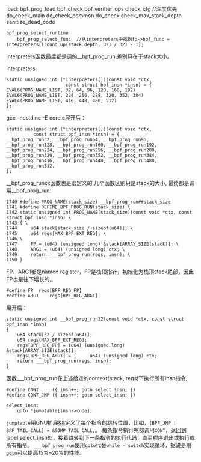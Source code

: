 load:
bpf_prog_load
    bpf_check
        bpf_verifier_ops
        check_cfg                //深度优先
        do_check_main
            do_check_common
                do_check
        check_max_stack_depth
    sanitize_dead_code

    bpf_prog_select_runtime 
        bpf_prog_select_func  //从interpreters中找到fp->bpf_func = interpreters[(round_up(stack_depth, 32) / 32) - 1];
interpreters函数最后都是调的__bpf_prog_run,差别只在于stack大小。

interpreters
```
static unsigned int (*interpreters[])(const void *ctx,
                      const struct bpf_insn *insn) = {
EVAL6(PROG_NAME_LIST, 32, 64, 96, 128, 160, 192)
EVAL6(PROG_NAME_LIST, 224, 256, 288, 320, 352, 384)
EVAL4(PROG_NAME_LIST, 416, 448, 480, 512)
};
```
gcc -nostdinc -E core.c展开后：
```
static unsigned int (*interpreters[])(const void *ctx,
          const struct bpf_insn *insn) = {
__bpf_prog_run32, __bpf_prog_run64, __bpf_prog_run96, __bpf_prog_run128, __bpf_prog_run160, __bpf_prog_run192,
__bpf_prog_run224, __bpf_prog_run256, __bpf_prog_run288, __bpf_prog_run320, __bpf_prog_run352, __bpf_prog_run384,
__bpf_prog_run416, __bpf_prog_run448, __bpf_prog_run480, __bpf_prog_run512,
};
```
__bpf_prog_runxx函数也是宏定义的,几个函数区别只是stack的大小, 最终都是调用__bpf_prog_run:
```
1740 #define PROG_NAME(stack_size) __bpf_prog_run##stack_size
1741 #define DEFINE_BPF_PROG_RUN(stack_size) \
1742 static unsigned int PROG_NAME(stack_size)(const void *ctx, const struct bpf_insn *insn) \
1743 { \
1744     u64 stack[stack_size / sizeof(u64)]; \
1745     u64 regs[MAX_BPF_EXT_REG]; \
1746 \
1747     FP = (u64) (unsigned long) &stack[ARRAY_SIZE(stack)]; \
1748     ARG1 = (u64) (unsigned long) ctx; \
1749     return ___bpf_prog_run(regs, insn); \
1750 }
```
FP、ARG1都是named register，FP是栈顶指针，初始化为栈顶stack尾部，因此FP也是往下增长的。
```
#define FP  regs[BPF_REG_FP]
#define ARG1    regs[BPF_REG_ARG1]
```
展开后：
```
static unsigned int __bpf_prog_run32(const void *ctx, const struct bpf_insn *insn) 
{ 
    u64 stack[32 / sizeof(u64)]; 
    u64 regs[MAX_BPF_EXT_REG]; 
    regs[BPF_REG_FP] = (u64) (unsigned long) &stack[ARRAY_SIZE(stack)]; 
    regs[BPF_REG_ARG1] = (     u64) (unsigned long) ctx; 
    return ___bpf_prog_run(regs, insn); 
}
```
函数___bpf_prog_run在上述给定的context(stack, regs)下执行所有insn指令,
```
#define CONT     ({ insn++; goto select_insn; })
#define CONT_JMP ({ insn++; goto select_insn; })

select_insn:
    goto *jumptable[insn->code];
```
`jumptable`用GNU扩展[&&](https://gcc.gnu.org/onlinedocs/gcc/Labels-as-Values.html)定义了每个指令的跳转位置，比如，`[BPF_JMP | BPF_TAIL_CALL] = &&JMP_TAIL_CALL,`。
每条指令执行完都调用`CONT`，返回到label select_insn处，接着跳转到下一条指令的执行代码，直至程序退出或执行或所有指令。
`___bpf_prog_run`使用`goto`代替`while - switch`实现循环，据说是用`goto`可以提高15%~20%的性能。

